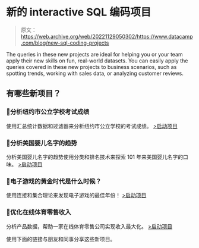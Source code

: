 # 新的 interactive SQL 编码项目

> 原文：<https://web.archive.org/web/20221129050302/https://www.datacamp.com/blog/new-sql-coding-projects>

The queries in these new projects are ideal for helping you or your team apply their new skills on fun, real-world datasets. You can easily apply the queries covered in these new projects to business scenarios, such as spotting trends, working with sales data, or analyzing customer reviews. 

## 有哪些新项目？

### 📝分析纽约市公立学校考试成绩

使用汇总统计数据和过滤器来分析纽约市公立学校的考试成绩。
[>启动项目](https://web.archive.org/web/20220529063917/https://www.datacamp.com/projects/1416)

### 👶分析美国婴儿名字的趋势

分析美国婴儿名字的趋势使用分类和排名技术来探索 101 年来美国婴儿名字的口味。
[>启动项目](https://web.archive.org/web/20220529063917/https://www.datacamp.com/projects/1441)

### 👾电子游戏的黄金时代是什么时候？

使用连接和集合理论来发现电子游戏的最佳年份！
[>启动项目](https://web.archive.org/web/20220529063917/https://www.datacamp.com/projects/1413)

### 🏅优化在线体育零售收入

分析产品数据，帮助一家在线体育零售公司实现收入最大化。
[>启动项目](https://web.archive.org/web/20220529063917/https://www.datacamp.com/projects/1442)

使用下面的链接与朋友和同事分享这些新项目。